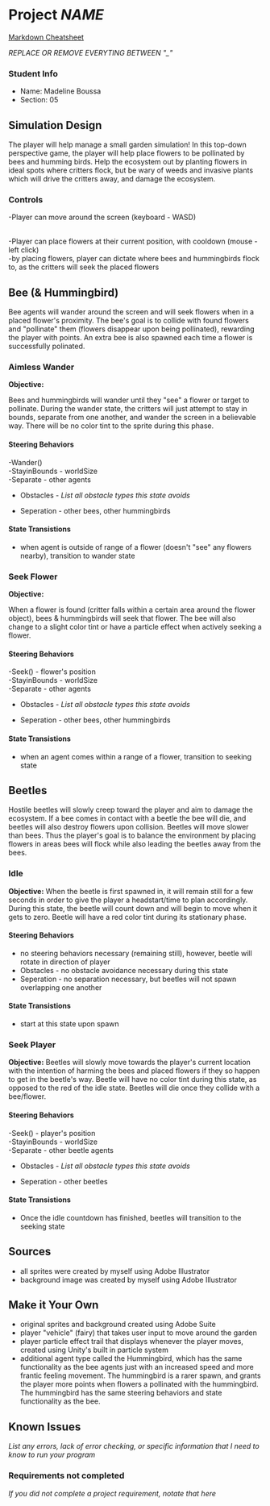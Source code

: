 # Project _NAME_

[Markdown Cheatsheet](https://github.com/adam-p/markdown-here/wiki/Markdown-Here-Cheatsheet)

_REPLACE OR REMOVE EVERYTING BETWEEN "\_"_

### Student Info

-   Name: Madeline Boussa
-   Section: 05

## Simulation Design

The player will help manage a small garden simulation! In this top-down perspective game, the player will help place flowers to be pollinated by bees and humming birds. Help the ecosystem out by planting flowers in ideal spots where critters flock, but be wary of weeds and invasive plants which will drive the critters away, and damage the ecosystem.

### Controls  
   -Player can move around the screen (keyboard - WASD)
    
   <br>
   -Player can place flowers at their current position, with cooldown (mouse - left click)
    <br>  -by placing flowers, player can dictate where bees and hummingbirds flock to, as the critters will seek the placed flowers

## Bee (& Hummingbird)

Bee agents will wander around the screen and will seek flowers when in a placed flower's proximity. The bee's goal is to collide with found flowers and "pollinate" them (flowers disappear upon being pollinated), rewarding the player with points. An extra bee is also spawned each time a flower is successfully polinated.

### Aimless Wander

**Objective:**

Bees and hummingbirds will wander until they "see" a flower or target to pollinate. During the wander state, the critters will just attempt to stay in bounds, separate from one another, and wander the screen in a believable way. There will be no color tint to the sprite during this phase.

#### Steering Behaviors

-Wander()
<br>-StayinBounds - worldSize
<br>-Separate - other agents


- Obstacles - _List all obstacle types this state avoids_


- Seperation - other bees, other hummingbirds
   
#### State Transistions

- when agent is outside of range of a flower (doesn't "see" any flowers nearby), transition to wander state
   
### Seek Flower

**Objective:** 

When a flower is found (critter falls within a certain area around the flower object), bees & hummingbirds will seek that flower. The bee will also change to a slight color tint or have a particle effect when actively seeking a flower.

#### Steering Behaviors

-Seek() - flower's position
<br>-StayinBounds - worldSize
<br>-Separate - other agents


- Obstacles - _List all obstacle types this state avoids_


- Seperation - other bees, other hummingbirds
   
#### State Transistions

- when an agent comes within a range of a flower, transition to seeking state

## Beetles

Hostile beetles will slowly creep toward the player and aim to damage the ecosystem. If a bee comes in contact with a beetle the bee will die, and beetles will also destroy flowers upon collision. Beetles will move slower than bees. Thus the player's goal is to balance the environment by placing flowers in areas bees will flock while also leading the beetles away from the bees.

### Idle

**Objective:** 
When the beetle is first spawned in, it will remain still for a few seconds in order to give the player a headstart/time to plan accordingly. During this state, the beetle will count down and will begin to move when it gets to zero. Beetle will have a red color tint during its stationary phase.

#### Steering Behaviors

- no steering behaviors necessary (remaining still), however, beetle will rotate in direction of player
- Obstacles - no obstacle avoidance necessary during this state
- Seperation - no separation necessary, but beetles will not spawn overlapping one another
   
#### State Transistions

- start at this state upon spawn
   
### Seek Player

**Objective:** 
Beetles will slowly move towards the player's current location with the intention of harming the bees and placed flowers if they so happen to get in the beetle's way. Beetle will have no color tint during this state, as opposed to the red of the idle state. Beetles will die once they collide with a bee/flower.

#### Steering Behaviors

-Seek() - player's position
<br>-StayinBounds - worldSize
<br>-Separate - other beetle agents


- Obstacles - _List all obstacle types this state avoids_


- Seperation - other beetles
   
#### State Transistions

- Once the idle countdown has finished, beetles will transition to the seeking state

## Sources

-   all sprites were created by myself using Adobe Illustrator
-   background image was created by myself using Adobe Illustrator

## Make it Your Own

- original sprites and background created using Adobe Suite
- player "vehicle" (fairy) that takes user input to move around the garden
- player particle effect trail that displays whenever the player moves, created using Unity's built in particle system
- additional agent type called the Hummingbird, which has the same functionality as the bee agents just with an increased speed and more frantic feeling movement. The hummingbird is a rarer spawn, and grants the player more points when flowers a pollinated with the hummingbird. The hummingbird has the same steering behaviors and state functionality as the bee.

## Known Issues

_List any errors, lack of error checking, or specific information that I need to know to run your program_

### Requirements not completed

_If you did not complete a project requirement, notate that here_

